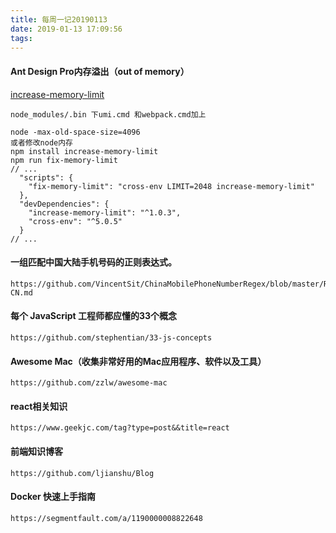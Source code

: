 ```yaml
---
title: 每周一记20190113
date: 2019-01-13 17:09:56
tags:
---
```


#### Ant Design Pro内存溢出（out of memory）
[increase-memory-limit](https://www.npmjs.com/package/increase-memory-limit)
```
node_modules/.bin 下umi.cmd 和webpack.cmd加上

node -max-old-space-size=4096
或者修改node内存
npm install increase-memory-limit
npm run fix-memory-limit
// ...
  "scripts": {
    "fix-memory-limit": "cross-env LIMIT=2048 increase-memory-limit"
  },
  "devDependencies": {
    "increase-memory-limit": "^1.0.3",
    "cross-env": "^5.0.5"
  }
// ...
```
#### 一组匹配中国大陆手机号码的正则表达式。

```
https://github.com/VincentSit/ChinaMobilePhoneNumberRegex/blob/master/README-CN.md
```
#### 每个 JavaScript 工程师都应懂的33个概念

```
https://github.com/stephentian/33-js-concepts
```
#### Awesome Mac（收集非常好用的Mac应用程序、软件以及工具）

```
https://github.com/zzlw/awesome-mac
```
#### react相关知识
```
https://www.geekjc.com/tag?type=post&&title=react
```
#### 前端知识博客
```
https://github.com/ljianshu/Blog
```
#### Docker 快速上手指南

```
https://segmentfault.com/a/1190000008822648
```

